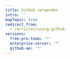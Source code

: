 ```yaml
---
title: GitHub verwenden
intro: ''
mapTopic: true
redirect_from:
  - /articles/using-github
versions:
  free-pro-team: '*'
  enterprise-server: '*'
  github-ae: '*'
---
```


